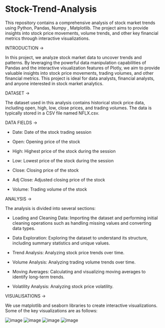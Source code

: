 # Stock-Trend-Analysis

This repository contains a comprehensive analysis of stock market trends using Python, Pandas, Numpy , Matplotlib. The project aims to provide insights into stock price movements, volume trends, and other key financial metrics through interactive visualizations.


INTRODUCTION ->

In this project, we analyze stock market data to uncover trends and patterns. By leveraging the powerful data manipulation capabilities of Pandas and the interactive visualization features of Plotly, we aim to provide valuable insights into stock price movements, trading volumes, and other financial metrics. This project is ideal for data analysts, financial analysts, and anyone interested in stock market analytics.


DATASET ->

The dataset used in this analysis contains historical stock price data, including open, high, low, close prices, and trading volumes. The data is typically stored in a CSV file named NFLX.csv.


DATA FIELDS ->

* Date: Date of the stock trading session

* Open: Opening price of the stock

* High: Highest price of the stock during the session

* Low: Lowest price of the stock during the session

* Close: Closing price of the stock

* Adj Close: Adjusted closing price of the stock

* Volume: Trading volume of the stock


ANALYSIS ->

The analysis is divided into several sections:

* Loading and Cleaning Data: Importing the dataset and performing initial cleaning operations such as handling missing values and converting data types.

* Data Exploration: Exploring the dataset to understand its structure, including summary statistics and unique values.

* Trend Analysis: Analyzing stock price trends over time.

* Volume Analysis: Analyzing trading volume trends over time.

* Moving Averages: Calculating and visualizing moving averages to identify long-term trends.

* Volatility Analysis: Analyzing stock price volatility.

  
VISUALISATIONS ->

We use matplotlib and seaborn libraries to create interactive visualizations. Some of the key visualizations are as follows:

![image](https://github.com/user-attachments/assets/db44c24d-0ea8-4c68-aec8-920a525d77d4)
![image](https://github.com/user-attachments/assets/5f3e8955-a268-42ec-853c-80fdbed632d4)
![image](https://github.com/user-attachments/assets/f603e827-86cb-4da4-a69d-d469bf20f5ed)
![image](https://github.com/user-attachments/assets/08b1238b-f9a2-44ca-bc87-3ff68ae219bc)



